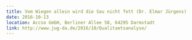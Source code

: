 ```yaml
---
title: Vom Wiegen allein wird die Sau nicht fett (Dr. Elmar Jürgens)
date: 2016-10-13
location: Accso GmbH, Berliner Allee 58, 64295 Darmstadt
link: http://www.jug-da.de/2016/10/Qualitaetsanalyse/
---
```

